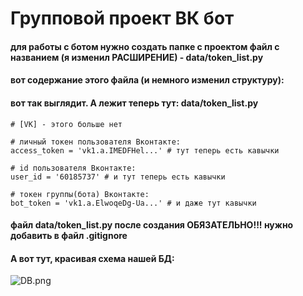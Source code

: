 # Групповой проект ВК бот 

#### для работы с ботом нужно создать папке с проектом файл с названием (я изменил РАСШИРЕНИЕ) - data/token_list.py

#### вот содержание этого файла (и немного изменил структуру):
#### вот так выглядит. А лежит теперь тут: data/token_list.py


```
# [VK] - этого больше нет

# личный токен пользователя Вконтакте:
access_token = 'vk1.a.IMEDFHel...' # тут теперь есть кавычки

# id пользователя Вконтакте:
user_id = '60185737' # и тут теперь есть кавычки

# токен группы(бота) Вконтакте:
bot_token = 'vk1.a.ElwoqeDg-Ua...' # и даже тут кавычки
```
#### файл data/token_list.py после создания ОБЯЗАТЕЛЬНО!!! нужно добавить в файл .gitignore


#### А вот тут, красивая схема нашей БД:

![DB.png](data%2FDB.png)

